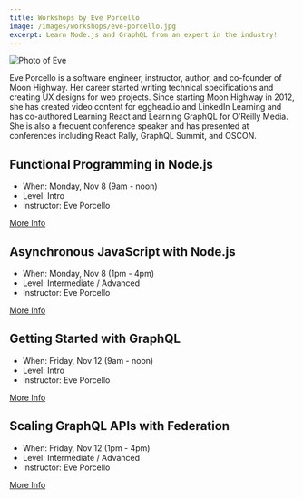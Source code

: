 ```yaml
---
title: Workshops by Eve Porcello
image: /images/workshops/eve-porcello.jpg
excerpt: Learn Node.js and GraphQL from an expert in the industry! 
---
```

<div class="person"><div class="person-photo"><img src="/images/workshops/eve-porcello.jpg" alt="Photo of Eve"/></div></div>

Eve Porcello is a software engineer, instructor, author, and co-founder of Moon Highway. Her career started writing technical specifications and creating UX designs for web projects. Since starting Moon Highway in 2012, she has created video content for egghead.io and LinkedIn Learning and has co-authored Learning React and Learning GraphQL for O'Reilly Media. She is also a frequent conference speaker and has presented at conferences including React Rally, GraphQL Summit, and OSCON.

## Functional Programming in Node.js

* When: Monday, Nov 8 (9am - noon)
* Level: Intro
* Instructor: Eve Porcello

<span class="cta secondary"><a href="/workshops/node-intro">More Info</a></span>

## Asynchronous JavaScript with Node.js

* When: Monday, Nov 8 (1pm - 4pm)
* Level: Intermediate / Advanced
* Instructor: Eve Porcello

<span class="cta secondary"><a href="/workshops/node-advanced">More Info</a></span>

## Getting Started with GraphQL

* When: Friday, Nov 12 (9am - noon)
* Level: Intro
* Instructor: Eve Porcello

<span class="cta secondary"><a href="/workshops/graphql-intro">More Info</a></span>

## Scaling GraphQL APIs with Federation

* When: Friday, Nov 12 (1pm - 4pm)
* Level: Intermediate / Advanced
* Instructor: Eve Porcello

<span class="cta secondary"><a href="/workshops/graphql-advanced">More Info</a></span>
